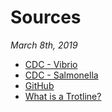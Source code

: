 # Sources
*March 8th, 2019*

* [CDC - Vibrio](https://www.cdc.gov/vibrio/index.html)
* [CDC - Salmonella](https://www.cdc.gov/salmonella/index.html)
* [GitHub](https://github.com/)
* [What is a Trotline?](https://www.youtube.com/watch?v=afaa7P9Uxhs)
